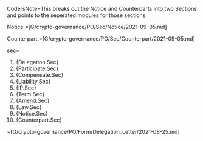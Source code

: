 CodersNote=This breaks out the Notice and Counterparts into two Sections and points to the seperated modules for those sections.

Notice.=[G/crypto-governance/PO/Sec/Notice/2021-09-05.md]

Counterpart.=[G/crypto-governance/PO/Sec/Counterpart/2021-09-05.md]

sec=<ol><li>{Delegation.Sec}</li><li>{Participate.Sec}</li><li>{Compensate.Sec}</li><li>{Liability.Sec}</li><li>{IP.Sec}</li><li>{Term.Sec}</li><li>{Amend.Sec}</li><li>{Law.Sec}</li><li>{Notice.Sec}</li><li>{Counterpart.Sec}</li></ol>

=[G/crypto-governance/PO/Form/Delegation_Letter/2021-08-25.md]
